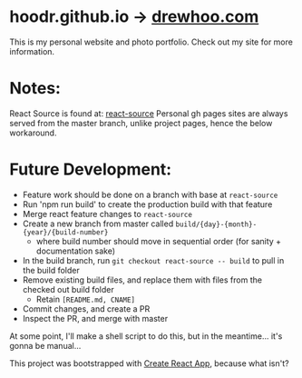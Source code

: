 # hoodr.github.io -> [drewhoo.com](https://drewhoo.com/)

This is my personal website and photo portfolio. Check out my site for more information.

# Notes:

React Source is found at: [react-source](https://github.com/hoodr/hoodr.github.io/tree/react-source)
Personal gh pages sites are always served from the master branch, unlike project pages, hence the below workaround.

# Future Development:

- Feature work should be done on a branch with base at `react-source`
- Run 'npm run build' to create the production build with that feature
- Merge react feature changes to `react-source`
- Create a new branch from master called `build/{day}-{month}-{year}/{build-number}`
  - where build number should move in sequential order (for sanity + documentation sake)
- In the build branch, run `git checkout react-source -- build` to pull in the build folder
- Remove existing build files, and replace them with files from the checked out build folder
  - Retain `[README.md, CNAME]`
- Commit changes, and create a PR
- Inspect the PR, and merge with master

At some point, I'll make a shell script to do this, but in the meantime... it's gonna be manual...

This project was bootstrapped with [Create React App](https://github.com/facebook/create-react-app), because what isn't?
